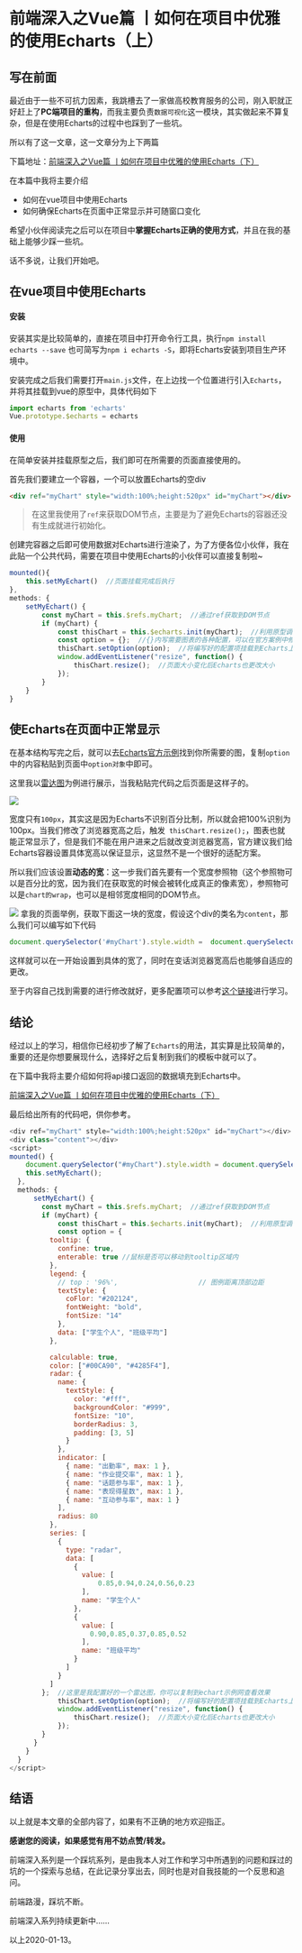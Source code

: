 # 前端深入之Vue篇 丨如何在项目中优雅的使用Echarts（上）
## 写在前面

最近由于一些不可抗力因素，我跳槽去了一家做高校教育服务的公司，刚入职就正好赶上了**PC端项目的重构**，而我主要负责`数据可视化`这一模块，其实做起来不算复杂，但是在使用Echarts的过程中也踩到了一些坑。

所以有了这一文章，这一文章分为上下两篇

下篇地址：[前端深入之Vue篇 丨如何在项目中优雅的使用Echarts（下）](https://juejin.im/post/5e1f2658e51d45026a436aef)

在本篇中我将主要介绍

* 如何在vue项目中使用Echarts
* 如何确保Echarts在页面中正常显示并可随窗口变化

希望小伙伴阅读完之后可以在项目中**掌握Echarts正确的使用方式**，并且在我的基础上能够少踩一些坑。

话不多说，让我们开始吧。

## 在vue项目中使用Echarts
#### 安装

安装其实是比较简单的，直接在项目中打开命令行工具，执行`npm install echarts --save` 也可简写为`npm i echarts -S`，即将Echarts安装到项目生产环境中。

安装完成之后我们需要打开`main.js`文件，在上边找一个位置进行引入`Echarts`，并将其挂载到vue的原型中，具体代码如下

```js
import echarts from 'echarts'
Vue.prototype.$echarts = echarts
```

#### 使用

在简单安装并挂载原型之后，我们即可在所需要的页面直接使用的。

首先我们要建立一个容器，一个可以放置Echarts的空div

```html
<div ref="myChart" style="width:100%;height:520px" id="myChart"></div>
```

> 在这里我使用了`ref`来获取DOM节点，主要是为了避免Echarts的容器还没有生成就进行初始化。

创建完容器之后即可使用数据对Echarts进行渲染了，为了方便各位小伙伴，我在此贴一个公共代码，需要在项目中使用Echarts的小伙伴可以直接复制啦~

```js
mounted(){
	this.setMyEchart()  //页面挂载完成后执行
},
methods: {
    setMyEchart() {
        const myChart = this.$refs.myChart;  //通过ref获取到DOM节点
        if (myChart) {
            const thisChart = this.$echarts.init(myChart);  //利用原型调取Echarts的初始化方法
            const option = {};  //{}内写需要图表的各种配置，可以在官方案例中修改完毕后复制过来
            thisChart.setOption(option);  //将编写好的配置项挂载到Echarts上
            window.addEventListener("resize", function() {
                thisChart.resize();  //页面大小变化后Echarts也更改大小
            });
        }
    }
}
```

## 使Echarts在页面中正常显示

在基本结构写完之后，就可以去[Echarts官方示例](https://www.echartsjs.com/examples/zh/index.html)找到你所需要的图，复制`option`中的内容粘贴到页面中`option对象`中即可。

这里我以[雷达图](https://www.echartsjs.com/examples/zh/editor.html?c=radar)为例进行展示，当我粘贴完代码之后页面是这样子的。



![](https://user-gold-cdn.xitu.io/2020/1/14/16fa1b083abc8e07?w=352&h=287&f=png&s=8779)

宽度只有`100px`，其实这是因为Echarts不识别百分比制，所以就会把100%识别为100px。当我们修改了浏览器宽高之后，触发` thisChart.resize();`，图表也就能正常显示了，但是我们不能在用户进来之后就改变浏览器宽高，官方建议我们给Echarts容器设置具体宽高以保证显示，这显然不是一个很好的适配方案。

所以我们应该设置**动态的宽**：这一步我们首先要有一个宽度参照物（这个参照物可以是百分比的宽，因为我们在获取宽的时候会被转化成真正的像素宽），参照物可以是`chart的wrap`，也可以是相邻宽度相同的DOM节点。

![](https://user-gold-cdn.xitu.io/2020/1/14/16fa1af129876786?w=374&h=520&f=png&s=28503)
拿我的页面举例，获取下面这一块的宽度，假设这个div的类名为`content`，那么我们可以编写如下代码

```js
document.querySelector('#myChart').style.width =  document.querySelector('.content').clientWidth
```

这样就可以在一开始设置到具体的宽了，同时在变话浏览器宽高后也能够自适应的更改。

至于内容自己找到需要的进行修改就好，更多配置项可以参考[这个链接](https://www.echartsjs.com/zh/option.html)进行学习。

## 结论

经过以上的学习，相信你已经初步了解了`Echarts`的用法，其实算是比较简单的，重要的还是你想要展现什么，选择好之后复制到我们的模板中就可以了。

在下篇中我将主要介绍如何将api接口返回的数据填充到Echarts中。

[前端深入之Vue篇 丨如何在项目中优雅的使用Echarts（下）](https://juejin.im/post/5e1f2658e51d45026a436aef)

最后给出所有的代码吧，供你参考。

```js
<div ref="myChart" style="width:100%;height:520px" id="myChart"></div>
<div class="content"></div>
<script>
mounted() {
    document.querySelector("#myChart").style.width = document.querySelector(".content").clientWidth;
    this.setMyEchart();
  },
  methods: {
      setMyEchart() {
        const myChart = this.$refs.myChart;  //通过ref获取到DOM节点
        if (myChart) {
            const thisChart = this.$echarts.init(myChart);  //利用原型调取Echarts的初始化方法
            const option = {
          tooltip: {
            confine: true,
            enterable: true //鼠标是否可以移动到tooltip区域内
          },
          legend: {
            // top : '96%',                    // 图例距离顶部边距
            textStyle: {
              coFlor: "#202124",
              fontWeight: "bold",
              fontSize: "14"
            },
            data: ["学生个人", "班级平均"]
          },

          calculable: true,
          color: ["#00CA90", "#4285F4"],
          radar: {
            name: {
              textStyle: {
                color: "#fff",
                backgroundColor: "#999",
                fontSize: "10",
                borderRadius: 3,
                padding: [3, 5]
              }
            },
            indicator: [
              { name: "出勤率", max: 1 },
              { name: "作业提交率", max: 1 },
              { name: "话题参与率", max: 1 },
              { name: "表现得星数", max: 1 },
              { name: "互动参与率", max: 1 }
            ],
            radius: 80
          },
          series: [
            {
              type: "radar",
              data: [
                {
                  value: [
                      0.85,0.94,0.24,0.56,0.23
                  ],
                  name: "学生个人"
                },
                {
                  value: [
                    0.90,0.85,0.37,0.85,0.52
                  ],
                  name: "班级平均"
                }
              ]
            }
          ]
        };  //这里是我配置好的一个雷达图，你可以复制到echart示例网查看效果
            thisChart.setOption(option);  //将编写好的配置项挂载到Echarts上
            window.addEventListener("resize", function() {
                thisChart.resize();  //页面大小变化后Echarts也更改大小
            });
        }
      }
    }
  }
</script>
```




## 结语

以上就是本文章的全部内容了，如果有不正确的地方欢迎指正。

**感谢您的阅读，如果感觉有用不妨点赞/转发。**

前端深入系列是一个踩坑系列，是由我本人对工作和学习中所遇到的问题和踩过的坑的一个探索与总结，在此记录分享出去，同时也是对自我技能的一个反思和追问。

前端路漫，踩坑不断。

前端深入系列持续更新中……

以上2020-01-13。